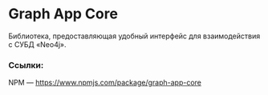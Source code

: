 # Graph App Core

Библиотека, предоставляющая удобный интерфейс для взаимодействия с СУБД «Neo4j».

### Ссылки:  
NPM — https://www.npmjs.com/package/graph-app-core